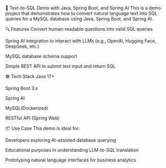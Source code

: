 ﻿🚀 Text-to-SQL Demo with Java, Spring Boot, and Spring AI
This is a demo project that demonstrates how to convert natural language text into SQL queries for a MySQL database using Java, Spring Boot, and Spring AI.

🔍 Features
Convert human-readable questions into valid SQL queries

Spring AI integration to interact with LLMs (e.g., OpenAI, Hugging Face, DeepSeek, etc.)

MySQL database schema support

Simple REST API to submit text input and return SQL

🛠️ Tech Stack
Java 17+

Spring Boot 3.x

Spring AI

MySQL(Dockerized)

RESTful API (Spring Web)

📦 Use Case
This demo is ideal for:

Developers exploring AI-assisted database querying

Educational purposes in understanding LLM-to-SQL translation

Prototyping natural language interfaces for business analytics
